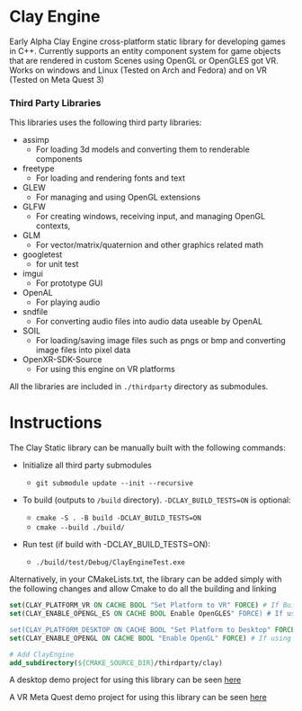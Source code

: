 # Clay Engine
Early Alpha Clay Engine cross-platform static library for developing games in C++. Currently supports an entity component system for game objects that are rendered in custom Scenes using OpenGL or OpenGLES got VR. Works on windows and Linux (Tested on Arch and Fedora) and on VR (Tested on Meta Quest 3)

### Third Party Libraries
This libraries uses the following third party libraries:

- assimp
    - For loading 3d models and converting them to renderable components 
- freetype
    - For loading and rendering fonts and text
- GLEW
    - For managing and using OpenGL extensions
- GLFW
    - For creating windows, receiving input, and managing OpenGL contexts, 
- GLM
    - For vector/matrix/quaternion and other graphics related math
- googletest
    - for unit test
- imgui
    - For prototype GUI
- OpenAL
    - For playing audio
- sndfile
    - For converting audio files into audio data useable by OpenAL
- SOIL
    - For loading/saving image files such as pngs or bmp and converting image files into pixel data
- OpenXR-SDK-Source
    - For using this engine on VR platforms

All the libraries are included in `./thirdparty` directory as submodules.

# Instructions 
The Clay Static library can be manually built with the following commands:

- Initialize all third party submodules
    - `git submodule update --init --recursive`  

- To build (outputs to `/build` directory). `-DCLAY_BUILD_TESTS=ON` is optional:
    - `cmake -S . -B build -DCLAY_BUILD_TESTS=ON`
    - `cmake --build ./build/`

- Run test (if build with -DCLAY_BUILD_TESTS=ON):
    - `./build/test/Debug/ClayEngineTest.exe`

Alternatively, in your CMakeLists.txt, the library can be added simply with the following changes and allow Cmake to do all the building and linking
```cmake
set(CLAY_PLATFORM_VR ON CACHE BOOL "Set Platform to VR" FORCE) # If Building for VR
set(CLAY_ENABLE_OPENGL_ES ON CACHE BOOL Enable OpenGLES" FORCE) # If using OpenGLES

set(CLAY_PLATFORM_DESKTOP ON CACHE BOOL "Set Platform to Desktop" FORCE) # If Building for Desktop (Windows or linux)
set(CLAY_ENABLE_OPENGL ON CACHE BOOL "Enable OpenGL" FORCE) # If using OpenGL

# Add ClayEngine
add_subdirectory(${CMAKE_SOURCE_DIR}/thirdparty/clay)
```

A desktop demo project for using this library can be seen [here](https://github.com/VadimEngine/ClayEngineDemo)

A VR Meta Quest demo project for using this library can be seen [here](https://github.com/VadimEngine/ClayEngineDemoVR)
